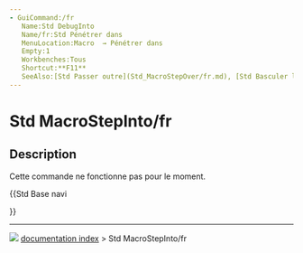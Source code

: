 ```yaml
---
- GuiCommand:/fr
   Name:Std DebugInto
   Name/fr:Std Pénétrer dans
   MenuLocation:Macro  → Pénétrer dans
   Empty:1
   Workbenches:Tous
   Shortcut:**F11**
   SeeAlso:[Std Passer outre](Std_MacroStepOver/fr.md), [Std Basculer le point d'arrêt](Std_ToggleBreakpoint/fr.md)
---
```


# Std MacroStepInto/fr

## Description

Cette commande ne fonctionne pas pour le moment.





{{Std Base navi

}}



---
![](images/Button_right.svg) [documentation index](../README.md) > Std MacroStepInto/fr
